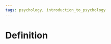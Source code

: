 ```yaml
---
tags: psychology, introduction_to_psychology
---
```


# Definition



[^1]: [Psychology2e](zotero://open-pdf/library/items/SSTBV7L5?page=20)